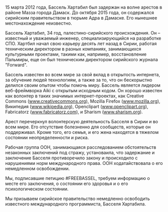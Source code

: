 15 марта 2012 года, Бассель Хартабил был задержан на волне арестов в районе Мазза города Дамаск. До октября 2015 года, он содержался сирийским правительством в тюрьме Адра в Дамаске. Его нынешнее местонахождение неизвестно.

Бассель Хартабил, 34 год, палестино-сирийского происхождения. Он – известный и уважаемый инженер, специализирующийся на разработке СПО.
Хартбил начал свою карьеру десять лет назад в Сирии, работая техническим директором в разных компаниях, занимающихся культурными проектами, такими как, например,  восстановление Пальмиры, еще он был техническим директором сирийского журнала "Forward".

Бассель известен во всем мире за свой вклад в открытость интернета, за обучение людей технологиям, а также за то, что он бескорыстно делился своим опытом чтобы помочь миру. Бассель является лидером веб-фреймворка Aiki с открытым исходным кодом. Он хорошо известен как волонтер в таких значимых интернет-проектах, как Creative Commons (www.creativecommons.org), Mozilla Firefox (www.mozilla.org), Википедия (www.wikipedia.org), Openclipart (www.openclipart.org), Fabricatorz (www.fabricatorz.com), и Sharism (www.sharism.org).

Арест перечеркнул волонтерскую деятельность Баccеля в Сирии и во всем мире. Его отсутствие болезненно для сообществ, которые он поддерживал. Кроме того, его семья, и его жена находятся в тяжелом состоянии неопределенности и риска.

Рабочая группа ООН, занимающаяся расследованием обстоятельств незаконных заключений под стражу, установаила, что задержание и заключение Басселя противоречило закону и происходило с нарушениями норм международного права. ООН ходатайствовала о его немедленном освобождении.

Мы, подписавшие петицию #FREEBASSEL, требуем информацию о месте его заключения, о состоянии его здоровья и о его психологическом состоянии.

Мы призываем сирийское правительство немедленно освободить известного международного программиста, Басселя Хартабила.
